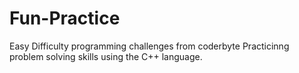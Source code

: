 # Fun-Practice
Easy Difficulty programming challenges from coderbyte
Practicinng problem solving skills using the C++ language.
